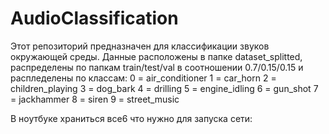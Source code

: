 # AudioClassification
Этот репозиторий предназначен для классификации звуков окружающей среды. Данные расположены в папке dataset_splitted, распределены по папкам train/test/val в соотношении 0.7/0.15/0.15 и распледелены по классам:
  0 = air_conditioner
  1 = car_horn
  2 = children_playing
  3 = dog_bark
  4 = drilling
  5 = engine_idling
  6 = gun_shot
  7 = jackhammer
  8 = siren
  9 = street_music

В ноутбуке храниться все6 что нужно для запуска сети:
  
